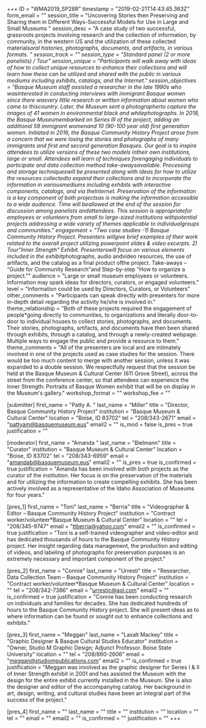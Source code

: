 +++
ID = "WMA2019_SP28R"
timestamp = "2019-02-21T14:43:45.363Z"
form_email = ""
session_title = "Uncovering Stories then Preserving and Sharing them in Different Ways-Successful Models for Use in Large and Small Museums "
session_desc = "A case study of two successful, grassroots projects involving research and the collection of information, by community, in the western US and the utilization of these collected materials*oral histories, photographs, documents, and artifacts, in various formats. "
session_track = ""
session_type = "Standard panel (2 or more panelists) / Tour"
session_unique = "Participants will walk away with ideas of how to collect unique resources to enhance their collections and will learn how these can be utilized and shared with the public in various mediums including exhibits, catalogs, and the Internet."
session_objectives = "Basque Museum staff assisted a researcher in the late 1990s who wasinterested in conducting interviews with immigrant Basque women since there wasvery little research or written information about women who came to thiscountry. Later, the Museum sent a photographerto capture the images of 41 women in environmental black and whitephotographs. In 2018, the Basque Museumembarked on Series III of the project, adding an additional 59 immigrant womenand 10 (90-100 year old) first generation women. Initiated in 2016, the Basque Community History Project arose from a concern that we were losing the stories and photographs of many immigrants and first and second generation Basques. Our goal is to inspire attendees to utilize versions of these two models intheir own institutions, large or small. Attendees will learn of techniques forengaging individuals to participate and data collection method take-awaysavailable. Processing and storage techniqueswill be presented along with ideas for how to utilize the resources collectedto expand their collections and to incorporate the information in variousmediums including exhibits with interactive components, catalogs, and via theInternet. Preservation of the information is a key component of both projectsas is making the information accessible to a wide audience. Time will beallowed at the end of the session for discussion among panelists andattendees. This session is appropriatefor employees or volunteers from small to large-sized institutions withpotential projects addressing a wide variety of themes applicable to individualgroups and communities."
engagement = "Two case studies -1) Basque Community History Project. Presenters willgive brief examples of their work related to the overall project utilizing powerpoint slides & video excerpts. 2) Tour\"Inner Strength\" Exhibit. Presenterswill focus on various elements included in the exhibit*photographs, audio andvideo resources, the use of artifacts, and the catalog as a final product ofthe project. Take-aways – \"Guide for Community Research\"and Step-by-step \"How to organize a project.\""
audience = "Large or small museum employees or volunteers. Information may spark ideas for directors, curators, or engaged volunteers."
level = "Information could be used by Directors, Curators, or Volunteers"
other_comments = "Participants can speak directly with presenters for more in-depth detail regarding the activity he/she is involved in."
theme_relationship = "Both of these projects required the engagement of people*going directly to communities, to organizations and literally door-to-door to individual houses to collect stories, photographs, and documents. Their stories, photographs, artifacts, and documents have then been shared through exhibits, through a catalog, and through a newly-created webpage. Multiple ways to engage the public and provide a resource to them."
theme_comments = "All of the presenters are local and are intimately involved in one of the projects used as case studies for the session. There would be too much content to merge with another session, unless it was expanded to a double session. We respectfully request that the session be held at the Basque Museum & Cultural Center (611 Grove Street), across the street from the conference center, so that attendees can experience the Inner Strength: Portraits of Basque Women exhibit that will be on display in the Museum's gallery."
workshop_format = ""
workshop_fee = ""

[submitter]
first_name = "Patty A. "
last_name = "Miller"
title = "Director, Basque Community History Project"
institution = "Basque Museum & Cultural Center"
location = "Boise, ID 83702"
tel = "208/343-2671"
email = "pattyam@basquemuseum.eus"
email2 = ""
is_mod = false
is_pres = true
justification = ""

[moderator]
first_name = "Amanda "
last_name = "Bielmann"
title = "Curator"
institution = "Basque Museum & Cultural Center"
location = "Boise, ID 83702"
tel = "208/343-6959"
email = "amandab@basquemuseum.eus"
email2 = ""
is_pres = true
is_confirmed = true
justification = "Amanda has been involved with both projects as the curator of the institution. Her focus is on the preservation of the materials and for utilizing the information to create compelling exhibits. She has been actively involved as a representative of the Idaho Association of Museums for four years."

[pres_1]
first_name = "Toni"
last_name = "Berria"
title = "Videographer & Editor – Basque Community History Project"
institution = "Contract worker/volunteer*Basque Museum & Cultural Center"
location = ""
tel = "208/345-9747"
email = "ttberria@yahoo.com"
email2 = ""
is_confirmed = true
justification = "Toni is a self-trained videographer and video-editor and has dedicated thousands of hours to the Basque Community History project. Her insight regarding data management, the production and editing of videos, and labeling of photographs for preservation purposes is an extremely necessary and important component of the project."

[pres_2]
first_name = "Connie"
last_name = "Urresti"
title = "Researcher, Data Collection Team – Basque Community History Project"
institution = "Contract worker/volunteer*Basque Museum & Cultural Center"
location = ""
tel = "208/342-7386"
email = "urrestic@aol.com"
email2 = ""
is_confirmed = true
justification = "Connie has been conducting research on individuals and families for decades. She has dedicated hundreds of hours to the Basque Community History project. She will present ideas as to where information can be found or sought out to enhance collections and exhibits."

[pres_3]
first_name = "Meggan"
last_name = "Laxalt Mackey"
title = "Graphic Designer & Basque Cultural Studies Educator"
institution = "Owner, Studio M Graphic Design; Adjunct Professor. Boise State University"
location = ""
tel = "208/860-2606"
email = "meggan@studiompublications.com"
email2 = ""
is_confirmed = true
justification = "Meggan was involved as the graphic designer for Series I & II of Inner Strength exhibit in 2001 and has assisted the Museum with the design for the entire exhibit currently installed in the Museum. She is also the designer and editor of the accompanying catalog. Her background in art, design, writing, and cultural studies have been an integral part of the success of the project."

[pres_4]
first_name = ""
last_name = ""
title = ""
institution = ""
location = ""
tel = ""
email = ""
email2 = ""
is_confirmed = ""
justification = ""
+++
